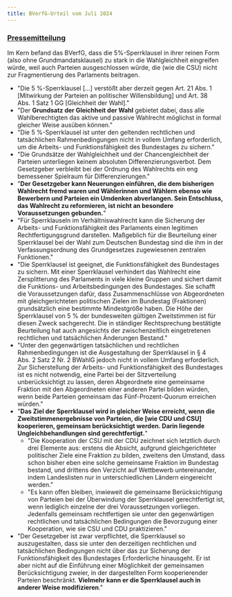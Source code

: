 ```yaml
---
title: BVerfG-Urteil vom Juli 2024
---
```

### [Pressemitteilung](https://www.bundesverfassungsgericht.de/SharedDocs/Pressemitteilungen/DE/2024/bvg24-064.html)

Im Kern befand das BVerfG, dass die 5%-Sperrklausel in ihrer reinen Form (also ohne Grundmandatsklausel) zu stark in die Wahlgleichheit eingreifen würde, weil auch Parteien ausgeschlossen würde, die (wie die CSU) nicht zur Fragmentierung des Parlaments beitragen.
- "Die 5 %-Sperrklausel \[...\] verstößt aber derzeit gegen Art. 21 Abs. 1 \[Mitwirkung der Parteien an politischer Willensbildung\] und Art. 38 Abs. 1 Satz 1 GG \[Gleichheit der Wahl\]."
- "Der **Grundsatz der Gleichheit der Wahl** gebietet dabei, dass alle Wahlberechtigten das aktive und passive Wahlrecht möglichst in formal gleicher Weise ausüben können."
- "Die 5 %-Sperrklausel ist unter den geltenden rechtlichen und tatsächlichen Rahmenbedingungen nicht in vollem Umfang erforderlich, um die Arbeits- und Funktionsfähigkeit des Bundestages zu sichern."
- "Die Grundsätze der Wahlgleichheit und der Chancengleichheit der Parteien unterliegen keinem absoluten Differenzierungsverbot. Dem Gesetzgeber verbleibt bei der Ordnung des Wahlrechts ein eng bemessener Spielraum für Differenzierungen."
- "**Der Gesetzgeber kann Neuerungen einführen, die dem bisherigen Wahlrecht fremd waren und Wählerinnen und Wählern ebenso wie Bewerbern und Parteien ein Umdenken abverlangen. Sein Entschluss, das Wahlrecht zu reformieren, ist nicht an besondere Voraussetzungen gebunden.**"
- "Für Sperrklauseln im Verhältniswahlrecht kann die Sicherung der Arbeits- und Funktionsfähigkeit des Parlaments einen legitimen Rechtfertigungsgrund darstellen. Maßgeblich für die Beurteilung einer Sperrklausel bei der Wahl zum Deutschen Bundestag sind die ihm in der Verfassungsordnung des Grundgesetzes zugewiesenen zentralen Funktionen."
- "Die Sperrklausel ist geeignet, die Funktionsfähigkeit des Bundestages zu sichern. Mit einer Sperrklausel verhindert das Wahlrecht eine Zersplitterung des Parlaments in viele kleine Gruppen und sichert damit die Funktions- und Arbeitsbedingungen des Bundestages. Sie schafft die Voraussetzungen dafür, dass Zusammenschlüsse von Abgeordneten mit gleichgerichteten politischen Zielen im Bundestag (Fraktionen) grundsätzlich eine bestimmte Mindestgröße haben. Die Höhe der Sperrklausel von 5 % der bundesweiten gültigen Zweitstimmen ist für diesen Zweck sachgerecht. Die in ständiger Rechtsprechung bestätigte Beurteilung hat auch angesichts der zwischenzeitlich eingetretenen rechtlichen und tatsächlichen Änderungen Bestand."
- "Unter den gegenwärtigen tatsächlichen und rechtlichen Rahmenbedingungen ist die Ausgestaltung der Sperrklausel in § 4 Abs. 2 Satz 2 Nr. 2 BWahlG jedoch nicht in vollem Umfang erforderlich. Zur Sicherstellung der Arbeits- und Funktionsfähigkeit des Bundestages ist es nicht notwendig, eine Partei bei der Sitzverteilung unberücksichtigt zu lassen, deren Abgeordnete eine gemeinsame Fraktion mit den Abgeordneten einer anderen Partei bilden würden, wenn beide Parteien gemeinsam das Fünf-Prozent-Quorum erreichen würden."
- "**Das Ziel der Sperrklausel wird in gleicher Weise erreicht, wenn die Zweitstimmenergebnisse von Parteien, die \[wie CDU und CSU\] kooperieren, gemeinsam berücksichtigt werden. Darin liegende Ungleichbehandlungen sind gerechtfertigt.**"
	- "Die Kooperation der CSU mit der CDU zeichnet sich letztlich durch drei Elemente aus: erstens die Absicht, aufgrund gleichgerichteter politischer Ziele eine Fraktion zu bilden, zweitens den Umstand, dass schon bisher eben eine solche gemeinsame Fraktion im Bundestag bestand, und drittens den Verzicht auf Wettbewerb untereinander, indem Landeslisten nur in unterschiedlichen Ländern eingereicht werden."
	- "Es kann offen bleiben, inwieweit die gemeinsame Berücksichtigung von Parteien bei der Überwindung der Sperrklausel gerechtfertigt ist, wenn lediglich einzelne der drei Voraussetzungen vorliegen. Jedenfalls gemeinsam rechtfertigen sie unter den gegenwärtigen rechtlichen und tatsächlichen Bedingungen die Bevorzugung einer Kooperation, wie sie CSU und CDU praktizieren."
- "Der Gesetzgeber ist zwar verpflichtet, die Sperrklausel so auszugestalten, dass sie unter den derzeitigen rechtlichen und tatsächlichen Bedingungen nicht über das zur Sicherung der Funktionsfähigkeit des Bundestages Erforderliche hinausgeht. Er ist aber nicht auf die Einführung einer Möglichkeit der gemeinsamen Berücksichtigung zweier, in der dargestellten Form kooperierender Parteien beschränkt. **Vielmehr kann er die Sperrklausel auch in anderer Weise modifizieren**."